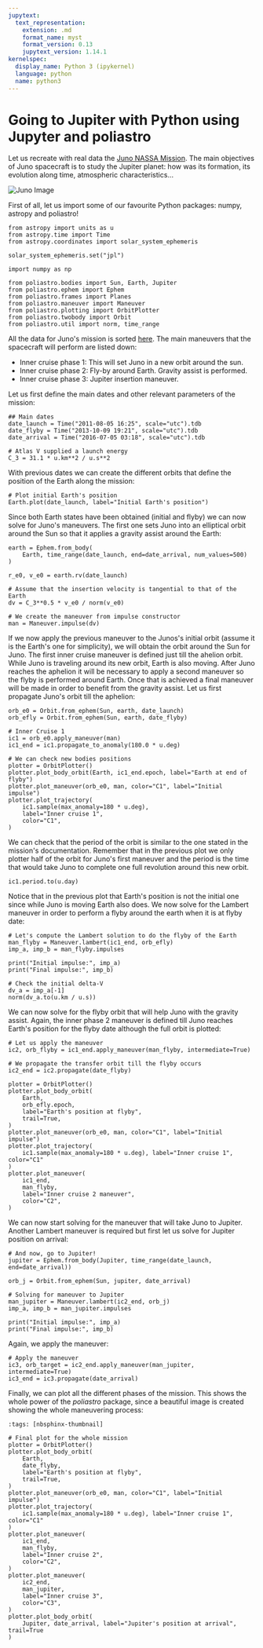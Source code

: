 ```yaml
---
jupytext:
  text_representation:
    extension: .md
    format_name: myst
    format_version: 0.13
    jupytext_version: 1.14.1
kernelspec:
  display_name: Python 3 (ipykernel)
  language: python
  name: python3
---
```


# Going to Jupiter with Python using Jupyter and poliastro

Let us recreate with real data the [Juno NASSA Mission](https://www.jpl.nasa.gov/news/press_kits/juno/overview/). The main objectives of Juno spacecraft is to study the Jupiter planet: how was its formation, its evolution along time, atmospheric characteristics...

![Juno Image](juno_spacecraft.png)

First of all, let us import some of our favourite Python packages: numpy, astropy and poliastro!

```{code-cell} ipython3
from astropy import units as u
from astropy.time import Time
from astropy.coordinates import solar_system_ephemeris

solar_system_ephemeris.set("jpl")

import numpy as np

from poliastro.bodies import Sun, Earth, Jupiter
from poliastro.ephem import Ephem
from poliastro.frames import Planes
from poliastro.maneuver import Maneuver
from poliastro.plotting import OrbitPlotter
from poliastro.twobody import Orbit
from poliastro.util import norm, time_range
```

All the data for Juno's mission is sorted [here](https://github.com/poliastro/poliastro/wiki/EuroPython:-Per-Python-ad-Astra). The main maneuvers that the spacecraft will perform are listed down:

* Inner cruise phase 1: This will set Juno in a new orbit around the sun.
* Inner cruise phase 2: Fly-by around Earth. Gravity assist is performed.
* Inner cruise phase 3: Jupiter insertion maneuver.

Let us first define the main dates and other relevant parameters of the mission:

```{code-cell} ipython3
## Main dates
date_launch = Time("2011-08-05 16:25", scale="utc").tdb
date_flyby = Time("2013-10-09 19:21", scale="utc").tdb
date_arrival = Time("2016-07-05 03:18", scale="utc").tdb

# Atlas V supplied a launch energy
C_3 = 31.1 * u.km**2 / u.s**2
```

With previous dates we can create the different orbits that define the position of the Earth along the mission:

```{code-cell} ipython3
# Plot initial Earth's position
Earth.plot(date_launch, label="Initial Earth's position")
```

Since both Earth states have been obtained (initial and flyby) we can now solve for Juno's maneuvers. The first one sets Juno into an elliptical orbit around the Sun so that it applies a gravity assist around the Earth:

```{code-cell} ipython3
earth = Ephem.from_body(
    Earth, time_range(date_launch, end=date_arrival, num_values=500)
)

r_e0, v_e0 = earth.rv(date_launch)
```

```{code-cell} ipython3
# Assume that the insertion velocity is tangential to that of the Earth
dv = C_3**0.5 * v_e0 / norm(v_e0)

# We create the maneuver from impulse constructor
man = Maneuver.impulse(dv)
```

If we now apply the previous maneuver to the Junos's initial orbit (assume it is the Earth's one for simplicity), we will obtain the orbit around the Sun for Juno. The first inner cruise maneuver is defined just till the ahelion orbit. While Juno is traveling around its new orbit, Earth is also moving. After Juno reaches the aphelion it will be necessary to apply a second maneuver so the flyby is performed around Earth. Once that is achieved a final maneuver will be made in order to benefit from the gravity assist. Let us first propagate Juno's orbit till the aphelion:

```{code-cell} ipython3
orb_e0 = Orbit.from_ephem(Sun, earth, date_launch)
orb_efly = Orbit.from_ephem(Sun, earth, date_flyby)

# Inner Cruise 1
ic1 = orb_e0.apply_maneuver(man)
ic1_end = ic1.propagate_to_anomaly(180.0 * u.deg)

# We can check new bodies positions
plotter = OrbitPlotter()
plotter.plot_body_orbit(Earth, ic1_end.epoch, label="Earth at end of flyby")
plotter.plot_maneuver(orb_e0, man, color="C1", label="Initial impulse")
plotter.plot_trajectory(
    ic1.sample(max_anomaly=180 * u.deg),
    label="Inner cruise 1",
    color="C1",
)
```

We can check that the period of the orbit is similar to the one stated in the mission's documentation. Remember that in the previous plot we only plotter half of the orbit for Juno's first maneuver and the period is the time that would take Juno to complete one full revolution around this new orbit.

```{code-cell} ipython3
ic1.period.to(u.day)
```

Notice that in the previous plot that Earth's position is not the initial one since while Juno is moving Earth also does. We now solve for the Lambert maneuver in order to perform a flyby around the earth when it is at flyby date:

```{code-cell} ipython3
# Let's compute the Lambert solution to do the flyby of the Earth
man_flyby = Maneuver.lambert(ic1_end, orb_efly)
imp_a, imp_b = man_flyby.impulses

print("Initial impulse:", imp_a)
print("Final impulse:", imp_b)
```

```{code-cell} ipython3
# Check the initial delta-V
dv_a = imp_a[-1]
norm(dv_a.to(u.km / u.s))
```

We can now solve for the flyby orbit that will help Juno with the gravity assist. Again, the inner phase 2 maneuver is defined till Juno reaches Earth's position for the flyby date although the full orbit is plotted:

```{code-cell} ipython3
# Let us apply the maneuver
ic2, orb_flyby = ic1_end.apply_maneuver(man_flyby, intermediate=True)

# We propagate the transfer orbit till the flyby occurs
ic2_end = ic2.propagate(date_flyby)

plotter = OrbitPlotter()
plotter.plot_body_orbit(
    Earth,
    orb_efly.epoch,
    label="Earth's position at flyby",
    trail=True,
)
plotter.plot_maneuver(orb_e0, man, color="C1", label="Initial impulse")
plotter.plot_trajectory(
    ic1.sample(max_anomaly=180 * u.deg), label="Inner cruise 1", color="C1"
)
plotter.plot_maneuver(
    ic1_end,
    man_flyby,
    label="Inner cruise 2 maneuver",
    color="C2",
)
```

We can now start solving for the maneuver that will take Juno to Jupiter. Another Lambert maneuver is required but first let us solve for Jupiter position on arrival:

```{code-cell} ipython3
# And now, go to Jupiter!
jupiter = Ephem.from_body(Jupiter, time_range(date_launch, end=date_arrival))

orb_j = Orbit.from_ephem(Sun, jupiter, date_arrival)
```

```{code-cell} ipython3
# Solving for maneuver to Jupiter
man_jupiter = Maneuver.lambert(ic2_end, orb_j)
imp_a, imp_b = man_jupiter.impulses

print("Initial impulse:", imp_a)
print("Final impulse:", imp_b)
```

Again, we apply the maneuver:

```{code-cell} ipython3
# Apply the maneuver
ic3, orb_target = ic2_end.apply_maneuver(man_jupiter, intermediate=True)
ic3_end = ic3.propagate(date_arrival)
```

Finally, we can plot all the different phases of the mission. This shows the whole power of the *poliastro* package, since a beautiful image is created showing the whole maneuvering process:

```{code-cell} ipython3
:tags: [nbsphinx-thumbnail]

# Final plot for the whole mission
plotter = OrbitPlotter()
plotter.plot_body_orbit(
    Earth,
    date_flyby,
    label="Earth's position at flyby",
    trail=True,
)
plotter.plot_maneuver(orb_e0, man, color="C1", label="Initial impulse")
plotter.plot_trajectory(
    ic1.sample(max_anomaly=180 * u.deg), label="Inner cruise 1", color="C1"
)
plotter.plot_maneuver(
    ic1_end,
    man_flyby,
    label="Inner cruise 2",
    color="C2",
)
plotter.plot_maneuver(
    ic2_end,
    man_jupiter,
    label="Inner cruise 3",
    color="C3",
)
plotter.plot_body_orbit(
    Jupiter, date_arrival, label="Jupiter's position at arrival", trail=True
)
```
